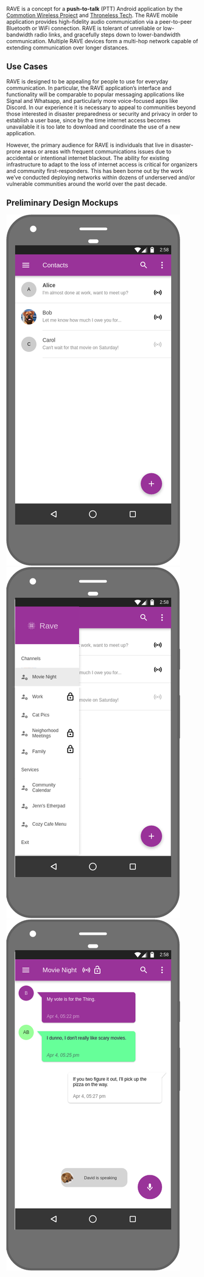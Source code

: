 RAVE is a concept for a **push-to-talk** (PTT) Android application by the [Commotion Wireless Project](https://commotionwireless.net) and [Throneless Tech](https://throneless.tech). The RAVE mobile application provides high-fidelity audio communication via a peer-to-peer Bluetooth or WiFi connection. RAVE is tolerant of unreliable or low-bandwidth radio links, and gracefully steps down to lower-bandwidth communication. Multiple RAVE devices form a multi-hop network capable of extending communication over longer distances.

## Use Cases
RAVE is designed to be appealing for people to use for everyday communication. In particular, the RAVE application’s interface and functionality will be comparable to popular messaging applications like Signal and Whatsapp, and particularly more voice-focused apps like Discord. In our experience it is necessary to appeal to communities beyond those interested in disaster preparedness or security and privacy in order to establish a user base, since by the time internet access becomes unavailable it is too late to download and coordinate the use of a new application.

However, the primary audience for RAVE is individuals that live in disaster-prone areas or areas with frequent communications issues due to accidental or intentional internet blackout. The ability for existing infrastructure to adapt to the loss of internet access is critical for organizers and community first-responders. This has been borne out by the work we’ve conducted deploying networks within dozens of underserved and/or vulnerable communities around the world over the past decade.

## Preliminary Design Mockups
![Contacts](img/contacts.png)
![Menu](img/menu.png)
![Channel](img/channel.png)
